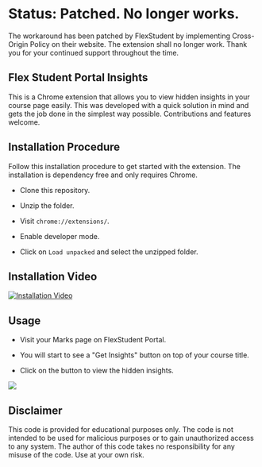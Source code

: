 # Status: Patched. No longer works.

The workaround has been patched by FlexStudent by implementing Cross-Origin Policy on their website. The extension shall no longer work. Thank you for your continued support throughout the time.

## Flex Student Portal Insights

This is a Chrome extension that allows you to view hidden insights in your course page easily. This was developed with a quick solution in mind and gets the job done in the simplest way possible. Contributions and features welcome.

## Installation Procedure

Follow this installation procedure to get started with the extension. The installation is dependency free and only requires Chrome.

- Clone this repository.

- Unzip the folder.

- Visit `chrome://extensions/`.

- Enable developer mode.

- Click on `Load unpacked` and select the unzipped folder.

## Installation Video

[![Installation Video](images/blackvideo.jpg)](https://youtu.be/ZtzXTtzA8EM)

## Usage

- Visit your Marks page on FlexStudent Portal.

- You will start to see a "Get Insights" button on top of your course title.

- Click on the button to view the hidden insights.

![](images/usage.png)

## Disclaimer

This code is provided for educational purposes only. The code is not intended to be used for malicious purposes or to gain unauthorized access to any system. The author of this code takes no responsibility for any misuse of the code. Use at your own risk.
